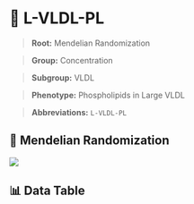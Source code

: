 # 🧪 L-VLDL-PL

> **Root:** Mendelian Randomization

> **Group:** Concentration  

> **Subgroup:** VLDL

> **Phenotype:** Phospholipids in Large VLDL  

> **Abbreviations:** `L-VLDL-PL`

## 🧬 Mendelian Randomization  

<img src="/MR/Figures/Inverse/LhengxianVLDLhengxianPL.png"/>


## 📊 Data Table


<CsvTableMRI src="/MR/Data/Inverse/LhengxianVLDLhengxianPL.csv"/>
